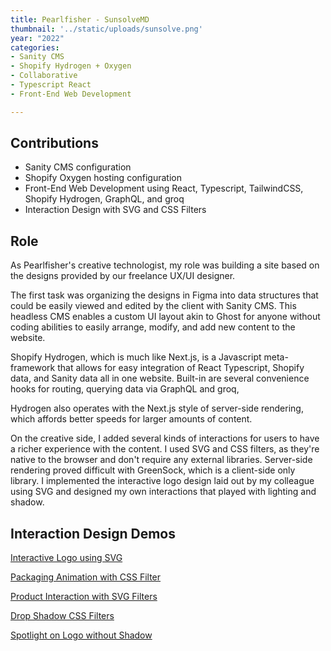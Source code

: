 ```yaml
---
title: Pearlfisher - SunsolveMD
thumbnail: '../static/uploads/sunsolve.png'
year: "2022"
categories:
- Sanity CMS
- Shopify Hydrogen + Oxygen
- Collaborative
- Typescript React
- Front-End Web Development

---
```

## Contributions

* Sanity CMS configuration
* Shopify Oxygen hosting configuration
* Front-End Web Development using React, Typescript, TailwindCSS, Shopify Hydrogen, GraphQL, and groq
* Interaction Design with SVG and CSS Filters

## Role

As Pearlfisher's creative technologist, my role was building a site based on the designs provided by our freelance UX/UI designer.  

The first task was organizing the designs in Figma into data structures that could be easily viewed and edited by the client with Sanity CMS.  This headless CMS enables a custom UI layout akin to Ghost for anyone without coding abilities to easily arrange, modify, and add new content to the website.  

Shopify Hydrogen, which is much like Next.js, is a Javascript meta-framework that allows for easy integration of React Typescript, Shopify data, and Sanity data all in one website. Built-in are several convenience hooks for routing, querying data via GraphQL and groq, 

Hydrogen also operates with the Next.js style of server-side rendering, which affords better speeds for larger amounts of content.  

On the creative side, I added several kinds of interactions for users to have a richer experience with the content.  I used SVG and CSS filters, as they're native to the browser and don't require any external libraries.  Server-side rendering proved difficult with GreenSock, which is a client-side only library.  I implemented the interactive logo design laid out by my colleague using SVG and designed my own interactions that played with lighting and shadow.

## Interaction Design Demos 

[Interactive Logo using SVG](https://codepen.io/perlfisher/pen/oNdmWJL?editors=1111)

[Packaging Animation with CSS Filter](https://ablaze-innovative-soprano.glitch.me/ "https://ablaze-innovative-soprano.glitch.me/")

[Product Interaction with SVG Filters](https://jelly-aged-steed.glitch.me/ "https://jelly-aged-steed.glitch.me/")

[Drop Shadow CSS Filters](https://codepen.io/perlfisher/pen/poKBvwp)

[Spotlight on Logo without Shadow](https://codepen.io/perlfisher/pen/qBKGYOY)